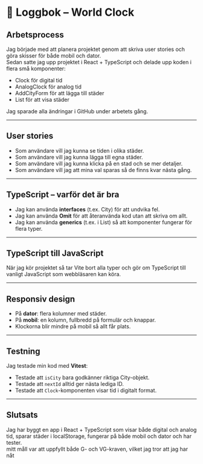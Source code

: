 # 📓 Loggbok – World Clock

## Arbetsprocess

Jag började med att planera projektet genom att skriva user stories och göra skisser för både mobil och dator.  
Sedan satte jag upp projektet i React + TypeScript och delade upp koden i flera små komponenter:

- Clock för digital tid
- AnalogClock för analog tid
- AddCityForm för att lägga till städer
- List för att visa städer

Jag sparade alla ändringar i GitHub under arbetets gång.

---

## User stories

- Som användare vill jag kunna se tiden i olika städer.
- Som användare vill jag kunna lägga till egna städer.
- Som användare vill jag kunna klicka på en stad och se mer detaljer.
- Som användare vill jag att mina val sparas så de finns kvar nästa gång.

---

## TypeScript – varför det är bra

- Jag kan använda **interfaces** (t.ex. City) för att undvika fel.
- Jag kan använda **Omit** för att återanvända kod utan att skriva om allt.
- Jag kan använda **generics** (t.ex. i List<T>) så att komponenter fungerar för flera typer.

---

## TypeScript till JavaScript

När jag kör projektet så tar Vite bort alla typer och gör om TypeScript till vanligt JavaScript som webbläsaren kan köra.

---

## Responsiv design

- På **dator**: flera kolumner med städer.
- På **mobil**: en kolumn, fullbredd på formulär och knappar.
- Klockorna blir mindre på mobil så allt får plats.

---

## Testning

Jag testade min kod med **Vitest**:

- Testade att `isCity` bara godkänner riktiga City-objekt.
- Testade att `nextId` alltid ger nästa lediga ID.
- Testade att `Clock`-komponenten visar tid i digitalt format.

---

## Slutsats

Jag har byggt en app i React + TypeScript som visar både digital och analog tid, sparar städer i localStorage, fungerar på både mobil och dator och har tester.  
mitt måll var att uppfyllt både G- och VG-kraven, vilket jag tror att jag har nåt
